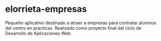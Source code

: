 # elorrieta-empresas
Pequeño aplicativo destinado a atraer a empresas para contratar alumnos del centro en practicas. Realizado como proyecto final del ciclo de Desarrollo de Aplicaciones Web.
